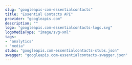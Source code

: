 ```yaml
---
slug: "googleapis-com-essentialcontacts"
title: "Essential Contacts API"
provider: "googleapis.com"
description: ""
logo: "googleapis.com-essentialcontacts-logo.svg"
logoMediaType: "image/svg+xml"
tags:
- "analytics"
- "media"
stubs: "googleapis.com-essentialcontacts-stubs.json"
swagger: "googleapis.com-essentialcontacts-swagger.json"
---
```

